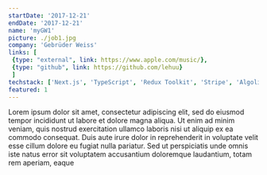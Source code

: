 ```yaml
---
startDate: '2017-12-21'
endDate: '2017-12-21'
name: 'myGW1'
picture: ./job1.jpg
company: 'Gebrüder Weiss'
links: [
 {type: "external", link: https://www.apple.com/music/},
 {type: "github", link: https://github.com/lehuu}
 ]
techstack: ['Next.js', 'TypeScript', 'Redux Toolkit', 'Stripe', 'Algolia', 'Firebase Auth', 'Formik', 'Yup', 'Vercel']
featured: 1
---
```


Lorem ipsum dolor sit amet, consectetur adipiscing elit, sed do eiusmod tempor incididunt ut labore et dolore magna aliqua. Ut enim ad minim veniam, quis nostrud exercitation ullamco laboris nisi ut aliquip ex ea commodo consequat. Duis aute irure dolor in reprehenderit in voluptate velit esse cillum dolore eu fugiat nulla pariatur. Sed ut perspiciatis unde omnis iste natus error sit voluptatem accusantium doloremque laudantium, totam rem aperiam, eaque 